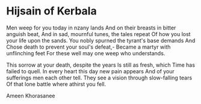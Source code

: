 Hijsain of Kerbala
==================

Men weep for you today in nzany lands And on their breasts in bitter
anguish beat, And in sad, mournful tunes, the tales repeat Of how you
lost your life upon the sands. You nobly spurned the tyrant's base
demands And Chose death to prevent your soul's defeat,- Became a martyr
with unflinching feet For these well may one weep who understands.

This sorrow at your death, despite the years Is still as fresh, which
Time has failed to quell. In every heart this day new pain appears And
of your sufferings men each other tell. They see a vision through
slow-falling tears Of that lone battle where athirst you fell.


Ameen Khorasanee


